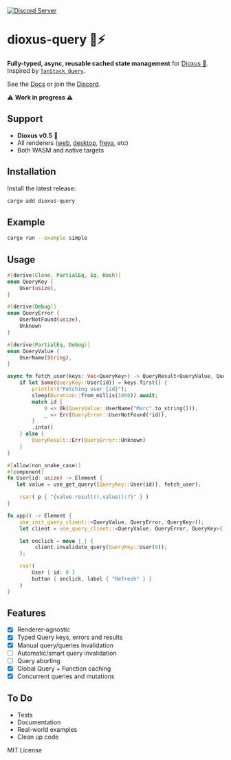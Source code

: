 [![Discord Server](https://img.shields.io/discord/1015005816094478347.svg?logo=discord&style=flat-square)](https://discord.gg/gwuU8vGRPr)

# dioxus-query 🦀⚡

**Fully-typed, async, reusable cached state management** for [Dioxus 🧬](https://dioxuslabs.com/). Inspired by [`TanStack Query`](https://tanstack.com/query/latest/docs/react/overview). 

See the [Docs](https://docs.rs/dioxus-query/latest/dioxus_query/) or join the [Discord](https://discord.gg/gwuU8vGRPr). 

⚠️ **Work in progress ⚠️**

## Support

- **Dioxus v0.5** 🧬
- All renderers ([web](https://dioxuslabs.com/learn/0.4/getting_started/wasm), [desktop](https://dioxuslabs.com/learn/0.4/getting_started/desktop), [freya](https://github.com/marc2332/freya), etc)
- Both WASM and native targets

## Installation

Install the latest release:
```bash
cargo add dioxus-query
```

## Example

```bash	
cargo run --example simple
```

## Usage

```rust
#[derive(Clone, PartialEq, Eq, Hash)]
enum QueryKey {
    User(usize),
}

#[derive(Debug)]
enum QueryError {
    UserNotFound(usize),
    Unknown
}

#[derive(PartialEq, Debug)]
enum QueryValue {
    UserName(String),
}

async fn fetch_user(keys: Vec<QueryKey>) -> QueryResult<QueryValue, QueryError> {
    if let Some(QueryKey::User(id)) = keys.first() {
        println!("Fetching user {id}");
        sleep(Duration::from_millis(1000)).await;
        match id {
            0 => Ok(QueryValue::UserName("Marc".to_string())),
            _ => Err(QueryError::UserNotFound(*id)),
        }
        .into()
    } else {
        QueryResult::Err(QueryError::Unknown)
    }
}

#[allow(non_snake_case)]
#[component]
fn User(id: usize) -> Element {
   let value = use_get_query([QueryKey::User(id)], fetch_user);

    rsx!( p { "{value.result().value():?}" } )
}

fn app() -> Element {
    use_init_query_client::<QueryValue, QueryError, QueryKey>();
    let client = use_query_client::<QueryValue, QueryError, QueryKey>();

    let onclick = move |_| {
         client.invalidate_query(QueryKey::User(0));
    };

    rsx!(
        User { id: 0 }
        button { onclick, label { "Refresh" } }
    )
}
```

## Features
- [x] Renderer-agnostic
- [x] Typed Query keys, errors and results
- [x] Manual query/queries invalidation
- [ ] Automatic/smart query invalidation
- [ ] Query aborting
- [x] Global Query + Function caching
- [x] Concurrent queries and mutations

## To Do
- Tests
- Documentation
- Real-world examples
- Clean up code

MIT License
